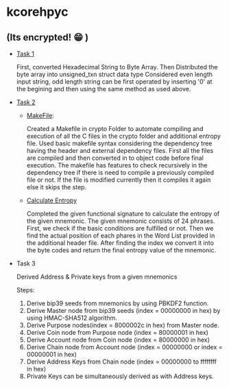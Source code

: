 # kcorehpyc 
## (Its encrypted! :grin: )

- [Task 1](https://github.com/Aman333Saxena/kcorehpyc/blob/master/first.c)
  
  First, converted Hexadecimal String to Byte Array.
Then Distributed the byte array into unsigned_txn struct data type
Considered even length input string, odd length string can be first operated by inserting '0' at the begining and then using the same method as used above.

- [Task 2](https://github.com/Aman333Saxena/kcorehpyc/tree/master/second)

  - [MakeFile](https://github.com/Aman333Saxena/kcorehpyc/blob/master/second/MakeFile):
  
    Created a Makefile in crypto Folder to automate compiling and execution of all the C files in the crypto folder and additional entropy file. Used basic makefile syntax considering the dependency tree having the header and external dependency files. First all the files are compiled and then converted in to object code before final execution. The makefile has features to check recursively in the dependency tree if there is need to compile a previously compiled file or not. If the file is modified currently then it compiles it again else it skips the step.  

  - [Calculate Entropy](https://github.com/Aman333Saxena/kcorehpyc/blob/master/second/main.c)
  
    Completed the given functional signature to calculate the entropy of the given mnemonic. The given mnemonic consists of 24 phrases. First, we check if the basic conditions are fulfilled or not. Then we find the actual position of each phares in the Word List provided in the additional header file. After finding the index we convert it into the byte codes and return the final entropy value of the mnemonic.  

- Task 3

  Derived Address & Private keys from a given mnemonics
  
  Steps:
  1. Derive bip39 seeds from mnemonics by using PBKDF2 function.
  2. Derive Master node from bip39 seeds (index = 00000000 in hex) by using HMAC-SHA512 algorithm.
  3. Derive Purpose nodes(index = 8000002c in hex) from Master node. 
  4. Derive Coin node from Purpose node (index = 80000001 in hex)
  5. Derive Account node from Coin node (index = 80000000 in hex)
  6. Derive Chain node from Account node (index = 00000000 or index = 00000001 in hex)
  7. Derive Address Keys from Chain node (index = 00000000 to ffffffff in hex)
  8. Private Keys can be simultaneously derived as with Address keys.
